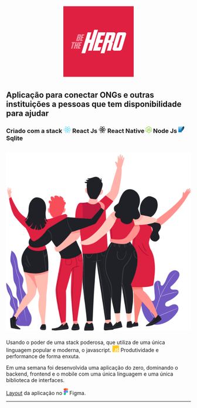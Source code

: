 <h1 align="center">
    <img src="./mobile/assets/icon.png"/>
</h1>


<h2 aling="center"> 
    Aplicação para conectar ONGs e outras   instituições a pessoas que tem disponibilidade para ajudar 
</h2>

<h3>
    Criado com a stack 
    <img src="./assets/react.png" height="18"/> React Js
    <img src="./assets/react-native.png" height="18"/> React Native
    <img src="./assets/node.png" height="18" /> Node Js
    <img src="./assets/sqlite.png" height="18" /> Sqlite
</h3>

<h2 aling="center">
    <img src="./assets/heroes.png" />
</h2>


<p> 
    Usando o poder de uma stack poderosa, que utiliza de uma única linguagem popular e moderna, o javascript.
    <img src="./assets/js.png" height="18" />
    Produtividade e performance de forma enxuta. 
</p>

<p>
    Em uma semana foi desenvolvida uma aplicação do zero, dominando o backend, frontend e o mobile com uma única linguagem e uma única biblioteca de interfaces.
</p>

[Layout](https://www.figma.com/file/2C2yvw7jsCOGmaNUDftX9n/Be-The-Hero---OmniStack-11?node-id=0%3A1) da aplicação no
<img src="assets/figma.png" height="18" />
Figma.

---
